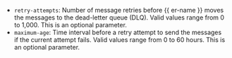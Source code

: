 * `retry-attempts`: Number of message retries before {{ er-name }} moves the messages to the dead-letter queue (DLQ). Valid values range from 0 to 1,000. This is an optional parameter.
* `maximum-age`: Time interval before a retry attempt to send the messages if the current attempt fails. Valid values range from 0 to 60 hours. This is an optional parameter.